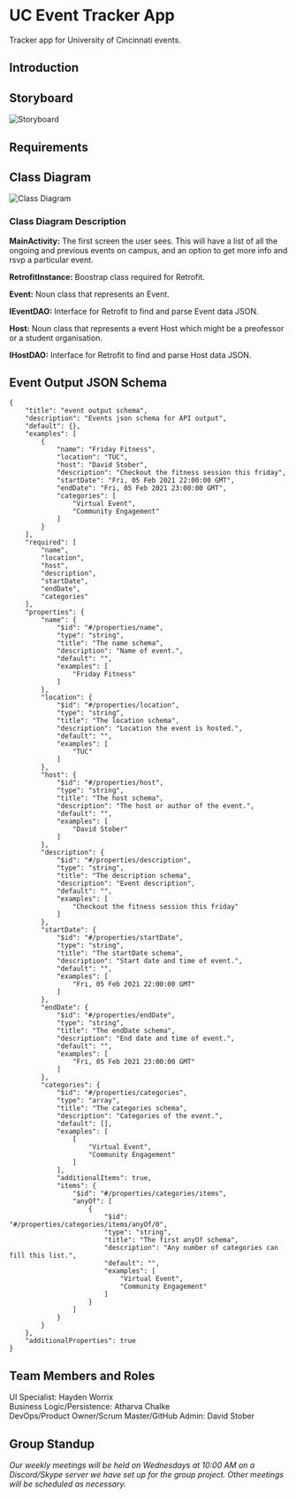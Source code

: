 # UC Event Tracker App
Tracker app for University of Cincinnati events.

## Introduction

## Storyboard
![Storyboard](https://user-images.githubusercontent.com/41589695/107148721-c7fd4180-6922-11eb-97f3-c0e9dff9703a.png)

## Requirements

## Class Diagram
![Class Diagram](https://user-images.githubusercontent.com/41589695/107131519-40252200-68a5-11eb-943a-285d60345bde.png)

### Class Diagram Description 
**MainActivity:** The first screen the user sees. This will have a list of all the ongoing and previous events on campus, and an option to get more info and rsvp a particular event.  

**RetrofitInstance:** Boostrap class required for Retrofit.  

**Event:** Noun class that represents an Event.  

**IEventDAO:** Interface for Retrofit to find and parse Event data JSON.  

**Host:** Noun class that represents a event Host which might be a preofessor or a student organisation.  

**IHostDAO:** Interface for Retrofit to find and parse Host data JSON.  


## Event Output JSON Schema
```
{
    "title": "event output schema",
    "description": "Events json schema for API output",
    "default": {},
    "examples": [
        {
            "name": "Friday Fitness",
            "location": "TUC",
            "host": "David Stober",
            "description": "Checkout the fitness session this friday",
            "startDate": "Fri, 05 Feb 2021 22:00:00 GMT",
            "endDate": "Fri, 05 Feb 2021 23:00:00 GMT",
            "categories": [
                "Virtual Event",
                "Community Engagement"
            ]
        }
    ],
    "required": [
        "name",
        "location",
        "host",
        "description",
        "startDate",
        "endDate",
        "categories"
    ],
    "properties": {
        "name": {
            "$id": "#/properties/name",
            "type": "string",
            "title": "The name schema",
            "description": "Name of event.",
            "default": "",
            "examples": [
                "Friday Fitness"
            ]
        },
        "location": {
            "$id": "#/properties/location",
            "type": "string",
            "title": "The location schema",
            "description": "Location the event is hosted.",
            "default": "",
            "examples": [
                "TUC"
            ]
        },
        "host": {
            "$id": "#/properties/host",
            "type": "string",
            "title": "The host schema",
            "description": "The host or author of the event.",
            "default": "",
            "examples": [
                "David Stober"
            ]
        },
        "description": {
            "$id": "#/properties/description",
            "type": "string",
            "title": "The description schema",
            "description": "Event description",
            "default": "",
            "examples": [
                "Checkout the fitness session this friday"
            ]
        },
        "startDate": {
            "$id": "#/properties/startDate",
            "type": "string",
            "title": "The startDate schema",
            "description": "Start date and time of event.",
            "default": "",
            "examples": [
                "Fri, 05 Feb 2021 22:00:00 GMT"
            ]
        },
        "endDate": {
            "$id": "#/properties/endDate",
            "type": "string",
            "title": "The endDate schema",
            "description": "End date and time of event.",
            "default": "",
            "examples": [
                "Fri, 05 Feb 2021 23:00:00 GMT"
            ]
        },
        "categories": {
            "$id": "#/properties/categories",
            "type": "array",
            "title": "The categories schema",
            "description": "Categories of the event.",
            "default": [],
            "examples": [
                [
                    "Virtual Event",
                    "Community Engagement"
                ]
            ],
            "additionalItems": true,
            "items": {
                "$id": "#/properties/categories/items",
                "anyOf": [
                    {
                        "$id": "#/properties/categories/items/anyOf/0",
                        "type": "string",
                        "title": "The first anyOf schema",
                        "description": "Any number of categories can fill this list.",
                        "default": "",
                        "examples": [
                            "Virtual Event",
                            "Community Engagement"
                        ]
                    }
                ]
            }
        }
    },
    "additionalProperties": true
}
```
## Team Members and Roles

UI Specialist: Hayden Worrix  
Business Logic/Persistence: Atharva Chalke  
DevOps/Product Owner/Scrum Master/GitHub Admin: David Stober  

## Group Standup
*Our weekly meetings will be held on Wednesdays at 10:00 AM on a Discord/Skype server we have set up for the group project. Other meetings will be scheduled as necessary.*
